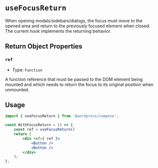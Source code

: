 `useFocusReturn`
================

When opening modals/sidebars/dialogs, the focus must move to the opened area and return to the previously focused element when closed. The current hook implements the returning behavior.

## Return Object Properties

### `ref`

- Type: `Function`

A function reference that must be passed to the DOM element being mounted and which needs to return the focus to its original position when unmounted.

## Usage

```jsx
import { useFocusReturn } from '@wordpress/compose';

const WithFocusReturn = () => {
	const ref = useFocusReturn()
	return (
		<div ref={ ref }>
			<Button />
			<Button />
		</div> 
	);
};
```
